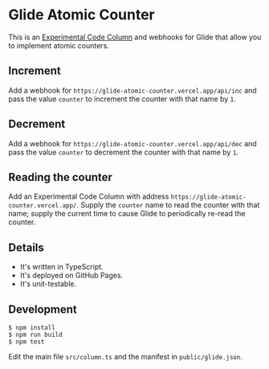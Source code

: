 # Glide Atomic Counter

This is an [Experimental Code Column](https://docs.glideapps.com/all/reference/data-editor/computed-columns/experimental-code-column) and webhooks for Glide that allow you to implement atomic counters.

## Increment

Add a webhook for `https://glide-atomic-counter.vercel.app/api/inc` and pass the value `counter` to increment the counter with that name by `1`.

## Decrement

Add a webhook for `https://glide-atomic-counter.vercel.app/api/dec` and pass the value `counter` to decrement the counter with that name by `1`.

## Reading the counter

Add an Experimental Code Column with address `https://glide-atomic-counter.vercel.app/`. Supply the `counter` name to read the counter with that name; supply the current time to cause Glide to periodically re-read the counter.

## Details

- It's written in TypeScript.
- It's deployed on GitHub Pages.
- It's unit-testable.

## Development

```
$ npm install
$ npm run build
$ npm test
```

Edit the main file `src/column.ts` and the manifest in `public/glide.json`.
